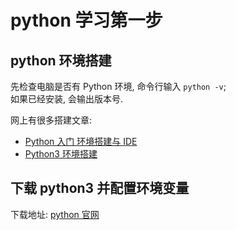 # python 学习第一步

## python 环境搭建

先检查电脑是否有 Python 环境, 命令行输入 `python -v`;  
如果已经安装, 会输出版本号.

网上有很多搭建文章:

- [Python 入门 环境搭建与 IDE](https://zhuanlan.zhihu.com/p/28789759)
- [Python3 环境搭建](https://www.runoob.com/python3/python3-install.html)

## 下载 python3 并配置环境变量

下载地址: [python 官网](https://www.python.org/downloads/)
